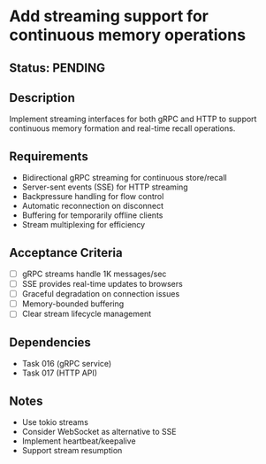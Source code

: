 # Add streaming support for continuous memory operations

## Status: PENDING

## Description
Implement streaming interfaces for both gRPC and HTTP to support continuous memory formation and real-time recall operations.

## Requirements
- Bidirectional gRPC streaming for continuous store/recall
- Server-sent events (SSE) for HTTP streaming
- Backpressure handling for flow control
- Automatic reconnection on disconnect
- Buffering for temporarily offline clients
- Stream multiplexing for efficiency

## Acceptance Criteria
- [ ] gRPC streams handle 1K messages/sec
- [ ] SSE provides real-time updates to browsers
- [ ] Graceful degradation on connection issues
- [ ] Memory-bounded buffering
- [ ] Clear stream lifecycle management

## Dependencies
- Task 016 (gRPC service)
- Task 017 (HTTP API)

## Notes
- Use tokio streams
- Consider WebSocket as alternative to SSE
- Implement heartbeat/keepalive
- Support stream resumption